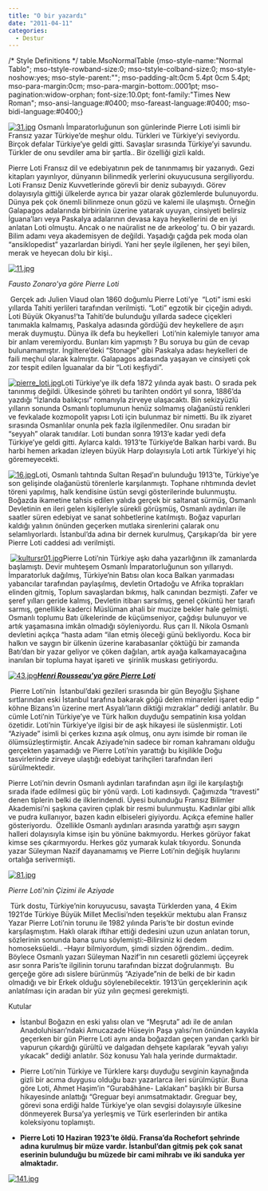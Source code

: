 ```yaml
---
title: "O bir yazardı"
date: "2011-04-11"
categories: 
  - Destur
---
```


/\* Style Definitions \*/ table.MsoNormalTable {mso-style-name:"Normal Tablo"; mso-tstyle-rowband-size:0; mso-tstyle-colband-size:0; mso-style-noshow:yes; mso-style-parent:""; mso-padding-alt:0cm 5.4pt 0cm 5.4pt; mso-para-margin:0cm; mso-para-margin-bottom:.0001pt; mso-pagination:widow-orphan; font-size:10.0pt; font-family:"Times New Roman"; mso-ansi-language:#0400; mso-fareast-language:#0400; mso-bidi-language:#0400;}

[![31.jpg](/uploads/2011/04/31.jpg)](/uploads/2011/04/31.jpg "31.jpg") Osmanlı İmparatorluğunun son günlerinde Pierre Loti isimli bir Fransız yazar Türkiye’de meşhur oldu. Türkleri ve Türkiye’yi seviyordu. Birçok defalar Türkiye’ye geldi gitti. Savaşlar sırasında Türkiye’yi savundu. Türkler de onu sevdiler ama bir şartla.. Bir özelliği gizli kaldı.

Pierre Loti Fransız dil ve edebiyatının pek de tanınmamış bir yazarıydı. Gezi kitapları yayınlıyor, dünyanın bilinmedik yerlerini okuyucusuna sergiliyordu. Loti Fransız Deniz Kuvvetlerinde görevli bir deniz subayıydı. Görev dolayısıyla gittiği ülkelerde ayrıca bir yazar olarak gözlemlerde bulunuyordu. Dünya pek çok önemli bilinmeze onun gözü ve kalemi ile ulaşmıştı. Örneğin Galapagos adalarında birbirinin üzerine yatarak uyuyan, cinsiyeti belirsiz İguana’ları veya Paskalya adalarının devasa kaya heykellerini de en iyi anlatan Loti olmuştu. Ancak o ne naüralist ne de arkeolog’ tu. O bir yazardı. Bilim adamı veya akademisyen de değildi. Yaşadığı çağda pek moda olan “ansiklopedist” yazarlardan biriydi. Yani her şeyle ilgilenen, her şeyi bilen,  merak ve heyecan dolu bir kişi..

[![11.jpg](/uploads/2011/04/11.jpg)](/uploads/2011/04/11.jpg "11.jpg")

_Fausto Zonaro'ya göre Pierre Loti_

 Gerçek adı Julien Viaud olan 1860 doğumlu Pierre Loti’ye  “Loti” ismi eski yıllarda Tahiti yerlileri tarafından verilmişti. “Loti” egzotik bir çiçeğin adıydı. Loti Büyük Okyanus!’ta Tahiti’de bulunduğu yıllarda sadece çiçekleri tanımakla kalmamış, Paskalya adasında gördüğü dev heykellere de aşırı merak duymuştu. Dünya ilk defa bu heykelleri  Loti’nin kalemiyle tanıyor ama bir anlam veremiyordu. Bunları kim yapmıştı ? Bu soruya bu gün de cevap bulunamamıştır. İngiltere’deki “Stonage” gibi Paskalya adası heykelleri de faili meçhul olarak kalmıştır. Galapagos adasında yaşayan ve cinsiyeti çok zor tespit edilen İguanalar da bir “Loti keşfiydi”.

[![pierre_loti.jpg](/uploads/2011/04/pierre_loti.jpg)](/uploads/2011/04/pierre_loti.jpg "pierre_loti.jpg")Loti Türkiye’ye ilk defa 1872 yılında ayak bastı. O sırada pek tanınmış değildi. Ülkesinde şöhreti bu tarihten ondört yıl sonra, 1886’da yazdığı “İzlanda balıkçısı” romanıyla zirveye ulaşacaktı. Bin sekizyüzlü yılların sonunda Osmanlı toplumunun henüz solmamış olağanüstü renkleri ve fevkalade kozmopolit yapısı Loti için bulunmaz bir nimetti. Bu ilk ziyaret sırasında Osmanlılar onunla pek fazla ilgilenmediler. Onu sıradan bir “seyyah” olarak tanıdılar. Loti bundan sonra 1913’e kadar yedi defa Türkiye’ye geldi gitti. Aylarca kaldı. 1913’te Türkiye’de Balkan harbi vardı. Bu harbi hemen arkadan izleyen büyük Harp dolayısıyla Loti artık Türkiye’yi hiç göremeyecekti.

[![16.jpg](/uploads/2011/04/16.jpg)](/uploads/2011/04/16.jpg "16.jpg")Loti, Osmanlı tahtında Sultan Reşad’ın bulunduğu 1913’te, Türkiye’ye son gelişinde olağanüstü törenlerle karşılanmıştı. Tophane rıhtımında devlet töreni yapılmış, halk kendisine üstün sevgi gösterilerinde bulunmuştu. Boğazda ikametine tahsis edilen yalıda gerçek bir saltanat sürmüş, Osmanlı Devletinin en ileri gelen kişileriyle sürekli görüşmüş, Osmanlı aydınları ile saatler süren edebiyat ve sanat sohbetlerine katılmıştı. Boğaz vapurları kaldığı yalının önünden geçerken mutlaka sirenlerini çalarak onu selamlıyorlardı. İstanbul’da adına bir dernek kurulmuş, Çarşıkapı’da  bir yere Pierre Loti caddesi adı verilmişti.

 [![kultursr01.jpg](/uploads/2011/04/kultursr01.jpg)](/uploads/2011/04/kultursr01.jpg "kultursr01.jpg")Pierre Loti’nin Türkiye aşkı daha yazarlığının ilk zamanlarda başlamıştı. Devir muhteşem Osmanlı İmparatorluğunun son yıllarıydı. İmparatorluk dağılmış, Türkiye’nin Batısı olan koca Balkan yarımadası yabancılar tarafından paylaşılmış, devletin Ortadoğu ve Afrika toprakları elinden gitmiş, Toplum savaşlardan bıkmış, halk canından bezmişti. Zafer ve şeref yılları geride kalmış, Devletin itibarı sarsılmış, genel çöküntü her tarafı sarmış, genellikle kaderci Müslüman ahali bir mucize bekler hale gelmişti. Osmanlı toplumu Batı ülkelerinde de küçümseniyor, çağdışı bulunuyor ve artık yaşamasına imkân olmadığı söyleniyordu. Rus çarı II. Nikola Osmanlı devletini açıkça “hasta adam “ilan etmiş öleceği günü bekliyordu. Koca bir halkın ve saygın bir ülkenin üzerine karabasanlar çöktüğü bir zamanda Batı’dan bir yazar geliyor ve çöken dağılan, artık ayağa kalkamayacağına inanılan bir topluma hayat işareti ve  şirinlik muskası getiriyordu.

[![43.jpg](/uploads/2011/04/43.jpg)](/uploads/2011/04/43.jpg "43.jpg")__[_Henri Rousseau'ya göre Pierre Loti_](/uploads/2011/04/43.jpg "43.jpg")__

 Pierre Loti’nin  İstanbul’daki gezileri sırasında bir gün Beyoğlu Şişhane sırtlarından eski İstanbul tarafına bakarak göğü delen minareleri işaret edip “ köhne Bizans’ın üzerine mert Asyalı’ların diktiği mızraklar” dediği anlatılır. Bu cümle Loti’nin Türkiye’ye ve Türk halkın duyduğu sempatinin kısa yoldan özetidir. Loti’nin Türkiye’ye ilgisi bir de aşk hikayesi ile süslenmiştir. Loti “Aziyade” isimli bi çerkes kızına aşık olmuş, onu aynı isimde bir roman ile ölümsüzleştirmiştir. Ancak Aziyade’nin sadece bir roman kahramanı olduğu gerçekten yaşamadığı ve Pierre Loti’nin yarattığı bu kişilikle Doğu tasvirlerinde zirveye ulaştığı edebiyat tarihçileri tarafından ileri sürülmektedir.

Pierre Loti’nin devrin Osmanlı aydınları tarafından aşırı ilgi ile karşılaştığı sırada ifade edilmesi güç bir yönü vardı. Loti kadınsıydı. Çağımızda “travesti” denen tiplerin belki de ilklerindendi. Üyesi bulunduğu Fransız Bilimler Akademisi’ni şaşkına çaviren çıplak bir resmi bulunmuştu. Kadınlar gibi allık ve pudra kullanıyor, bazen kadın elbiseleri giyiyordu. Açıkça efemine haller gösteriyordu.  Özellikle Osmanlı aydınları arasında yarattığı aşırı saygın halleri dolayısıyla kimse işin bu yönüne bakmıyordu. Herkes görüyor fakat kimse ses çıkarmıyordu. Herkes göz yumarak kulak tıkıyordu. Sonunda yazar Süleyman Nazif dayanamamış ve Pierre Loti’nin değişik huylarını ortalığa serivermişti.

[![81.jpg](/uploads/2011/04/81.jpg)](/uploads/2011/04/81.jpg "81.jpg")

_Pierre Loti'nin Çizimi ile Aziyade_

 Türk dostu, Türkiye’nin koruyucusu, savaşta Türklerden yana, 4 Ekim 1921’de Türkiye Büyük Millet Meclisi’nden teşekkür mektubu alan Fransız Yazar Pierre Loti’nin torunu ile 1982 yılında Paris’te bir dostun evinde karşılaşmıştım. Haklı olarak iftihar ettiği dedesini uzun uzun anlatan torun, sözlerinin sonunda bana şunu söylemişti:–Bilirsiniz ki dedem homoseksüeldi.. –Hayır bilmiyordum, şimdi sizden öğrendim.. dedim. Böylece Osmanlı yazarı Süleyman Nazif’in nın cesaretli gözlemi üççeyrek asır sonra Paris’te ilgilinin torunu tarafından bizzat doğrulanmıştı.  Bu gerçeğe göre adı sislere bürünmüş “Aziyade”nin de belki de bir kadın olmadığı ve bir Erkek olduğu söylenebilecektir. 1913’ün gerçeklerinin açık anlatılması için aradan bir yüz yılın geçmesi gerekmişti.

Kutular

- İstanbul Boğazın en eski yalısı olan ve “Meşruta” adı ile de anılan Anadoluhisarı’ndaki Amucazade Hüseyin Paşa yalısı’nın önünden kayıkla geçerken bir gün Pierre Loti aynı anda boğazdan geçen yandan çarklı bir vapurun çıkardığı gürültü ve dalgadan dehşete kapılarak “eyvah yalıyı yıkacak” dediği anlatılır. Söz konusu Yalı hala yerinde durmaktadır.

- Pierre Loti’nin Türkiye ve Türklere karşı duyduğu sevginin kaynağında gizli bir acıma duygusu olduğu bazı yazarlarca ileri sürülmüştür. Buna göre Loti, Ahmet Haşim’in “Gurabâhâne- Laklakan” başlıklı bir Bursa hikayesinde anlattığı “Greguar beyi anımsatmaktadır. Greguar bey, görevi sona erdiği halde Türkiye’ye olan sevgisi dolayısıyle ülkesine dönmeyerek Bursa’ya yerleşmiş ve Türk eserlerinden bir antika koleksiyonu toplamıştı.

- **Pierre Loti 10 Haziran 1923’te öldü. Fransa’da Rochefort şehrinde adına kurulmuş bir müze vardır. İstanbul’dan gitmiş pek çok sanat eserinin bulunduğu bu müzede bir cami mihrabı ve iki sanduka yer almaktadır.**           

[![141.jpg](/uploads/2011/04/141.jpg)](/uploads/2011/04/141.jpg "141.jpg")
